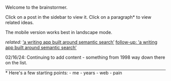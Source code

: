 Welcome to the brainstormer.

Click on a post in the sidebar to view it. Click on a paragraph* to view related ideas.

The mobile version works best in landscape mode.

*related:*
[‘a writing app built around semantic search’](https://iwebthings.joejenett.com/a-writing-app-built-around-semantic-search/)
[follow-up: ‘a writing app built around semantic search’](https://iwebthings.joejenett.com/follow-up-a-writing-app-built-around-semantic-search/)

02/16/24: Continuing to add content - something from 1998 way down there on the list.
<div style="border-bottom: 1px solid #444"> </div>
* Here's a few starting points:
 - me
 - years
 - web
 - pain

